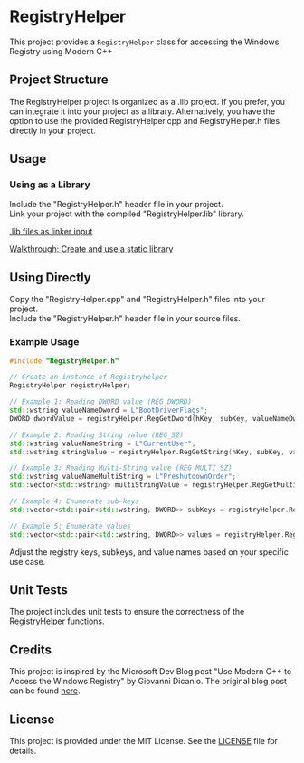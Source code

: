 # RegistryHelper

This project provides a `RegistryHelper` class for accessing the Windows Registry using Modern C++ 

## Project Structure

The RegistryHelper project is organized as a .lib project.
If you prefer, you can integrate it into your project as a library.
Alternatively, you have the option to use the provided RegistryHelper.cpp and RegistryHelper.h files directly in your project.

## Usage

### Using as a Library

Include the "RegistryHelper.h" header file in your project.  
Link your project with the compiled "RegistryHelper.lib" library.

[.lib files as linker input](https://learn.microsoft.com/en-us/cpp/build/reference/dot-lib-files-as-linker-input?view=msvc-170)

[Walkthrough: Create and use a static library](https://learn.microsoft.com/en-us/cpp/build/walkthrough-creating-and-using-a-static-library-cpp?view=msvc-170)

## Using Directly

Copy the "RegistryHelper.cpp" and "RegistryHelper.h" files into your project.  
Include the "RegistryHelper.h" header file in your source files.

### Example Usage

```cpp
#include "RegistryHelper.h"

// Create an instance of RegistryHelper
RegistryHelper registryHelper;

// Example 1: Reading DWORD value (REG_DWORD)
std::wstring valueNameDword = L"BootDriverFlags";
DWORD dwordValue = registryHelper.RegGetDword(hKey, subKey, valueNameDword);

// Example 2: Reading String value (REG_SZ)
std::wstring valueNameString = L"CurrentUser";
std::wstring stringValue = registryHelper.RegGetString(hKey, subKey, valueNameString);

// Example 3: Reading Multi-String value (REG_MULTI_SZ)
std::wstring valueNameMultiString = L"PreshutdownOrder";
std::vector<std::wstring> multiStringValue = registryHelper.RegGetMultiString(hKey, subKey, valueNameMultiString);

// Example 4: Enumerate sub-keys
std::vector<std::pair<std::wstring, DWORD>> subKeys = registryHelper.RegEnumSubKeys(hKey, subKey);

// Example 5: Enumerate values
std::vector<std::pair<std::wstring, DWORD>> values = registryHelper.RegEnumValues(hKey, subKey);
```

Adjust the registry keys, subkeys, and value names based on your specific use case.


## Unit Tests

The project includes unit tests to ensure the correctness of the RegistryHelper functions. 

## Credits

This project is inspired by the Microsoft Dev Blog post "Use Modern C++ to Access the Windows Registry" by Giovanni Dicanio. The original blog post can be found [here](https://learn.microsoft.com/en-us/archive/msdn-magazine/2017/may/c-use-modern-c-to-access-the-windows-registry).

## License

This project is provided under the MIT License. See the [LICENSE](LICENSE.md) file for details.
